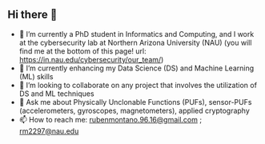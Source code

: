 ## Hi there 👋

- 🔭 I’m currently a PhD student in Informatics and Computing, and I work at the cybersecurity lab at Northern Arizona University (NAU) (you will find me at the bottom of this page! url: https://in.nau.edu/cybersecurity/our_team/)
- 🌱 I’m currently enhancing my Data Science (DS) and Machine Learning (ML) skills
- 👯 I’m looking to collaborate on any project that involves the utilization of DS and ML techniques
- 💬 Ask me about Physically Unclonable Functions (PUFs), sensor-PUFs (accelerometers, gyroscopes, magnetometers), applied cryptography
- 📫 How to reach me: rubenmontano.96.16@gmail.com ; rm2297@nau.edu

